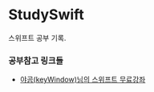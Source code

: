 # StudySwift
스위프트 공부 기록.
### 공부참고 링크들
- [야곰(keyWindow)님의 스위프트 무료강좌](https://www.youtube.com/watch?v=2n-fSlW-jts&list=PLz8NH7YHUj_ZmlgcSETF51Z9GSSU6Uioy&index=1)

